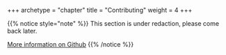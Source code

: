 +++
archetype = "chapter"
title = "Contributing"
weight = 4
+++

{{% notice style="note" %}}
This section is under redaction, please come back later.

[More information on Github](https://github.com/lerenn/cryptellation)
{{% /notice %}}
